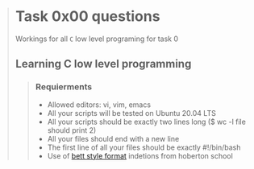 > # Task 0x00 questions
>
> Workings for all `C` low level programing for task 0 
> ## Learning C low level programming
>
>> ### Requierments
>> 
>> - Allowed editors: vi, vim, emacs<br>
>> - All your scripts will be tested on Ubuntu 20.04 LTS<br>
>> - All your scripts should be exactly two lines long ($ wc -l file should print 2)<br>
>> - All your files should end with a new line<br>
>> - The first line of all your files should be exactly #!/bin/bash<br>
>> - Use of [bett style format](https://github.com/holbertonschool/Betty) indetions from hoberton school<br>
